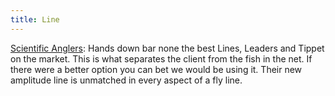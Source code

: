 ```yaml
---
title: Line
---
```


[Scientific Anglers](https://www.scientificanglers.com/): Hands down bar none the best Lines, Leaders and Tippet on the market. This is what separates the client from the fish in the net. If there were a better option you can bet we would be using it. Their new amplitude line is unmatched in every aspect of a fly line.
